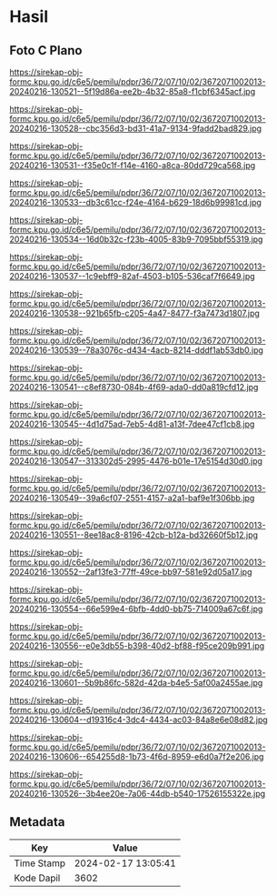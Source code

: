 # Hasil

## Foto C Plano

https://sirekap-obj-formc.kpu.go.id/c6e5/pemilu/pdpr/36/72/07/10/02/3672071002013-20240216-130521--5f19d86a-ee2b-4b32-85a8-f1cbf6345acf.jpg

https://sirekap-obj-formc.kpu.go.id/c6e5/pemilu/pdpr/36/72/07/10/02/3672071002013-20240216-130528--cbc356d3-bd31-41a7-9134-9fadd2bad829.jpg

https://sirekap-obj-formc.kpu.go.id/c6e5/pemilu/pdpr/36/72/07/10/02/3672071002013-20240216-130531--f35e0c1f-f14e-4160-a8ca-80dd729ca568.jpg

https://sirekap-obj-formc.kpu.go.id/c6e5/pemilu/pdpr/36/72/07/10/02/3672071002013-20240216-130533--db3c61cc-f24e-4164-b629-18d6b99981cd.jpg

https://sirekap-obj-formc.kpu.go.id/c6e5/pemilu/pdpr/36/72/07/10/02/3672071002013-20240216-130534--16d0b32c-f23b-4005-83b9-7095bbf55319.jpg

https://sirekap-obj-formc.kpu.go.id/c6e5/pemilu/pdpr/36/72/07/10/02/3672071002013-20240216-130537--1c9ebff9-82af-4503-b105-536caf7f6649.jpg

https://sirekap-obj-formc.kpu.go.id/c6e5/pemilu/pdpr/36/72/07/10/02/3672071002013-20240216-130538--921b65fb-c205-4a47-8477-f3a7473d1807.jpg

https://sirekap-obj-formc.kpu.go.id/c6e5/pemilu/pdpr/36/72/07/10/02/3672071002013-20240216-130539--78a3076c-d434-4acb-8214-dddf1ab53db0.jpg

https://sirekap-obj-formc.kpu.go.id/c6e5/pemilu/pdpr/36/72/07/10/02/3672071002013-20240216-130541--c8ef8730-084b-4f69-ada0-dd0a819cfd12.jpg

https://sirekap-obj-formc.kpu.go.id/c6e5/pemilu/pdpr/36/72/07/10/02/3672071002013-20240216-130545--4d1d75ad-7eb5-4d81-a13f-7dee47cf1cb8.jpg

https://sirekap-obj-formc.kpu.go.id/c6e5/pemilu/pdpr/36/72/07/10/02/3672071002013-20240216-130547--313302d5-2995-4476-b01e-17e5154d30d0.jpg

https://sirekap-obj-formc.kpu.go.id/c6e5/pemilu/pdpr/36/72/07/10/02/3672071002013-20240216-130549--39a6cf07-2551-4157-a2a1-baf9e1f306bb.jpg

https://sirekap-obj-formc.kpu.go.id/c6e5/pemilu/pdpr/36/72/07/10/02/3672071002013-20240216-130551--8ee18ac8-8196-42cb-b12a-bd32660f5b12.jpg

https://sirekap-obj-formc.kpu.go.id/c6e5/pemilu/pdpr/36/72/07/10/02/3672071002013-20240216-130552--2af13fe3-77ff-49ce-bb97-581e92d05a17.jpg

https://sirekap-obj-formc.kpu.go.id/c6e5/pemilu/pdpr/36/72/07/10/02/3672071002013-20240216-130554--66e599e4-6bfb-4dd0-bb75-714009a67c6f.jpg

https://sirekap-obj-formc.kpu.go.id/c6e5/pemilu/pdpr/36/72/07/10/02/3672071002013-20240216-130556--e0e3db55-b398-40d2-bf88-f95ce209b991.jpg

https://sirekap-obj-formc.kpu.go.id/c6e5/pemilu/pdpr/36/72/07/10/02/3672071002013-20240216-130601--5b9b86fc-582d-42da-b4e5-5af00a2455ae.jpg

https://sirekap-obj-formc.kpu.go.id/c6e5/pemilu/pdpr/36/72/07/10/02/3672071002013-20240216-130604--d19316c4-3dc4-4434-ac03-84a8e6e08d82.jpg

https://sirekap-obj-formc.kpu.go.id/c6e5/pemilu/pdpr/36/72/07/10/02/3672071002013-20240216-130606--654255d8-1b73-4f6d-8959-e6d0a7f2e206.jpg

https://sirekap-obj-formc.kpu.go.id/c6e5/pemilu/pdpr/36/72/07/10/02/3672071002013-20240216-130526--3b4ee20e-7a06-44db-b540-17526155322e.jpg


## Metadata

| Key        | Value               |
| ---------- | ------------------- |
| Time Stamp | 2024-02-17 13:05:41 |
| Kode Dapil | 3602                |



